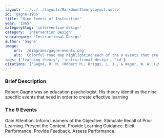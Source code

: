 ```yaml
---
layout: '../../../layouts/MarkdownTheoryLayout.astro'
id: 'gagne-1965'
title: 'Nine Events of Instruction'
year: '1965'
categorySlug: 'intervention-design'
category: 'Intervention Design'
subcategory: 'Instructional Design'
author: 'Gagné'
image:
    url: '/diagrams/gagne-events.png'
    alt: 'Colorful road map highlighting each of the 9 events that are labeled below'
tags: ['learning-theory', 'instructional-design', 'id']
citations: ['Gagné, R. M. (Robert M., Briggs, L. J., & Wager, W. W. (1992). Principles of instructional design (4th ed.). Harcourt Brace Jovanovich College Publishers.']
---
```

### Brief Description
 Robert Gagne was an education psychologist. His theory identifies the nine specific events that need in order to create effective learning
### The 9 Events
Gain Attention.
Inform Learners of the Objective.
Stimulate Recall of Prior Learning.
Present the Content.
Provide Learning Guidance.
Elicit Performance.
Provide Feedback.
Assess Performance.